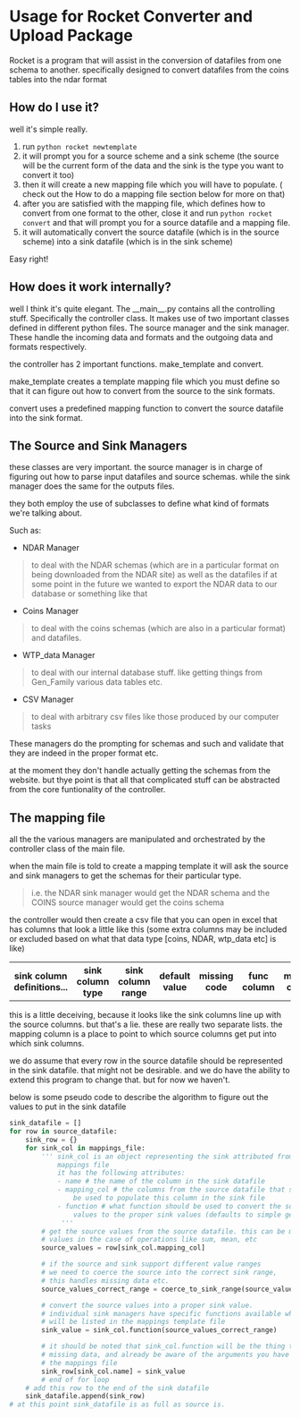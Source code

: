
Usage for Rocket Converter and Upload Package
==================================================

Rocket is a program that will assist in the conversion of datafiles
from one schema to another. specifically designed to convert datafiles
from the coins tables into the ndar format

## How do I use it?
well it's simple really. 

1. run ```python rocket newtemplate```
2. it will prompt you for a source scheme and a sink scheme (the source will be 
    the current form of the data and the sink is the type you want to convert 
    it too)
3. then it will create a new mapping file which you will have to populate. (   
    check out the <TODO> How to do a mapping file </TODO> section below for more
    on that) 
4. after you are satisfied with the mapping file, which defines how to convert
    from one format to the other, close it and run ```python rocket convert```
    and that will prompt you for a source datafile and a mapping file.
5. it will automatically convert the source datafile (which is in the source 
    scheme) into a sink datafile (which is in the sink scheme)

Easy right!


## How does it work internally?
well I think it's quite elegant. The \_\_main\_\_.py contains all the 
controlling stuff. Specifically the controller class. It makes use of two 
important classes defined in different python files. The source manager and 
the sink manager. These handle the incoming data and formats and the 
outgoing data and formats respectively.

the controller has 2 important functions. make_template and convert. 

make_template creates a template mapping file which you must define so that
it can figure out how to convert from the source to the sink formats. 

convert uses a predefined mapping function to convert the source datafile into
the sink format. 

## The Source and Sink Managers
these classes are very important. the source manager is in charge of 
figuring out how to parse input datafiles and source schemas. while the sink
manager does the same for the outputs files. 

they both employ the use of subclasses to define what kind of formats we're
talking about. 

Such as:

- NDAR Manager
> to deal with the NDAR schemas (which are in a particular format on being 
> downloaded from the NDAR site) as well as the datafiles if at some point in 
> the future we wanted to export the NDAR data to our database or something like
> that 
- Coins Manager
> to deal with the coins schemas (which are also in a particular format) and 
> datafiles. 
- WTP_data Manager 
> to deal with our internal database stuff. like getting things from Gen_Family
> various data tables etc. 
- CSV Manager
> to deal with arbitrary csv files like those produced by our computer tasks

These managers do the prompting for schemas and such and validate that they are 
indeed in the proper format etc. 

at the moment they don't handle actually getting the schemas from the website.
but thye point is that all that complicated stuff can be abstracted from the 
core funtionality of the controller.

## The mapping file
all the the various managers are manipulated and orchestrated by the controller
class of the main file.  

when the main file is told to create a mapping template it will ask 
the source and sink managers to get the schemas for their particular type.
> i.e. the NDAR sink manager would get the NDAR schema and the COINS source 
> manager would get the coins schema

the controller would then create a csv file that you can open in excel that
has columns that look a little like this (some extra columns may be included 
or excluded based on what that data type [coins, NDAR, wtp_data etc] is like)


<table>
    <th>sink column definitions...</th>
    <th>sink column type</th>
    <th>sink column range</th>
    <th>default value</th>
    <th>missing code</th>
    <th>func column</th>
    <th>mapping column</th>
    <th>source column definitions...</th>
    <th>function args</th>
    <th>more function args...</th>
</table>

this is a little deceiving, because it looks like the sink columns line up with
the source columns. but that's a lie. these are really two separate lists. 
the mapping column is a place to point to which source columns get put into 
which sink columns. 

we do assume that every row in the source datafile should be represented in the
sink datafile. that might not be desirable. and we do have the ability to 
extend this program to change that. but for now we haven't.

below is some pseudo code to describe the algorithm to figure out the values to 
put in the sink datafile

```python
sink_datafile = []
for row in source_datafile:
    sink_row = {}
    for sink_col in mappings_file:
        ''' sink_col is an object representing the sink attributed from the 
            mappings file
            it has the following attributes:
            - name # the name of the column in the sink datafile
            - mapping_col # the columns from the source datafile that should 
                be used to populate this column in the sink file
            - function # what function should be used to convert the source 
                values to the proper sink values (defaults to simple get)  
             ''' 
        # get the source values from the source datafile. this can be multiple 
        # values in the case of operations like sum, mean, etc
        source_values = row[sink_col.mapping_col]

        # if the source and sink support different value ranges
        # we need to coerce the source into the correct sink range,
        # this handles missing data etc. 
        source_values_correct_range = coerce_to_sink_range(source_values) 

        # convert the source values into a proper sink value. 
        # individual sink managers have specific functions available which 
        # will be listed in the mappings template file
        sink_value = sink_col.function(source_values_correct_range) 

        # it should be noted that sink_col.function will be the thing to handle 
        # missing data, and already be aware of the arguments you have set in
        # the mappings file
        sink_row[sink_col.name] = sink_value
        # end of for loop
    # add this row to the end of the sink datafile
    sink_datafile.append(sink_row)
# at this point sink_datafile is as full as source is.  
```     
